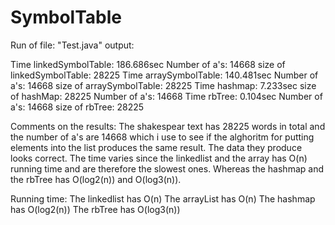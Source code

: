 # SymbolTable

Run of file: "Test.java" output:

Time linkedSymbolTable: 186.686sec
Number of a's: 14668
size of linkedSymbolTable: 28225
Time arraySymbolTable: 140.481sec
Number of a's: 14668
size of arraySymbolTable: 28225
Time hashmap: 7.233sec
size of hashMap: 28225
Number of a's: 14668
Time rbTree: 0.104sec
Number of a's: 14668
size of rbTree: 28225

Comments on the results:
The shakespear text has 28225 words in total and the number of a's are 14668 which i use to see if the alghoritm for putting elements into the list produces the same result. The data they produce looks correct. The time varies since the linkedlist and the array has O(n) running time and are therefore the slowest ones. Whereas the hashmap and the rbTree has O(log2(n)) and O(log3(n)).

Running time:
The linkedlist has O(n)
The arrayList has O(n)
The hashmap has O(log2(n))
The rbTree has O(log3(n))
